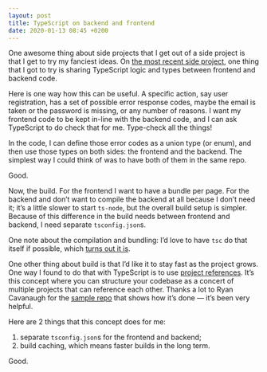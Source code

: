 ```yaml
---
layout: post
title: TypeScript on backend and frontend
date: 2020-01-13 08:45 +0200
---
```


One awesome thing about side projects that I get out of a side project is that I get to try my fanciest ideas. On [the most recent side project][1], one thing that I got to try is sharing TypeScript logic and types between frontend and backend code.

Here is one way how this can be useful. A specific action, say user registration, has a set of possible error response codes, maybe the email is taken or the password is missing, or any number of reasons. I want my frontend code to be kept in-line with the backend code, and I can ask TypeScript to do check that for me. Type-check all the things!

In the code, I can define those error codes as a union type (or enum), and then use those types on both sides: the frontend and the backend. The simplest way I could think of was to have both of them in the same repo.

Good.

Now, the build. For the frontend I want to have a bundle per page. For the backend and don’t want to compile the backend at all because I don’t need it; it’s a little slower to start `ts-node`, but the overall build setup is simpler. Because of this difference in the build needs between frontend and backend, I need separate `tsconfig.json`s.

One note about the compilation and bundling: I’d love to have `tsc` do that itself if possible, which [turns out it is][2].

One other thing about build is that I’d like it to stay fast as the project grows. One way I found to do that with TypeScript is to use [project references][3]. It’s this concept where you can structure your codebase as a concert of multiple projects that can reference each other. Thanks a lot to Ryan Cavanaugh for the [sample repo][4] that shows how it’s done — it’s been very helpful.

Here are 2 things that this concept does for me:

1. separate `tsconfig.json`s for the frontend and backend;
2. build caching, which means faster builds in the long term.

Good.

[1]: https://github.com/gurdiga/repetitor.tsx
[2]: https://medium.com/@vivainio/with-latest-typescript-you-may-not-need-webpack-417d2ef0e773
[3]: https://www.typescriptlang.org/docs/handbook/project-references.html
[4]: https://github.com/RyanCavanaugh/project-references-demo
